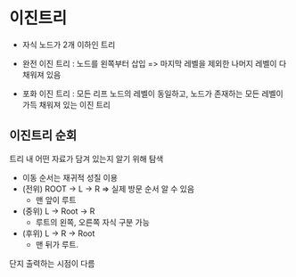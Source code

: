 # 이진트리

- 자식 노드가 2개 이하인 트리
- 완전 이진 트리 : 노드를 왼쪽부터 삽입
  => 마지막 레벨을 제외한 나머지 레벨이 다 채워져 있음

- 포화 이진 트리 : 모든 리프 노드의 레벨이 동일하고, 노드가 존재하는 모든 레벨이 가득 채워져 있는 이진 트리

## 이진트리 순회

트리 내 어떤 자료가 담겨 있는지 알기 위해 탐색

- 이동 순서는 재귀적 성질 이용
- (전위) ROOT -> L -> R => 실제 방문 순서 알 수 있음
  - 맨 앞이 루트
- (중위) L -> Root -> R
  - 루트의 왼쪽, 오른쪽 자식 구분 가능
- (후위) L -> R -> Root
  - 맨 뒤가 루트.

단지 출력하는 시점이 다름
